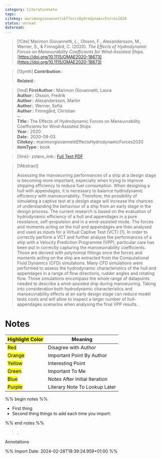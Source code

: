 ```yaml
---
category: literaturenote
tags: 
citekey: marimongiovannettiEffectsHydrodynamicForces2020
status: unread
dateread:
---
```


> [!Cite]
> Marimon Giovannetti, L., Olsson, F., Alexandersson, M., Werner, S., & Finnsgård, C. (2020). _The Effects of Hydrodynamic Forces on Maneuvrability Coefficients for Wind-Assisted Ships_. [https://doi.org/10.1115/OMAE2020-18673](https://doi.org/10.1115/OMAE2020-18673)

>[!Synth]
>**Contribution**:: 
>
>**Related**:: 
>

>[!md]
> **FirstAuthor**:: Marimon Giovannetti, Laura  
> **Author**:: Olsson, Fredrik  
> **Author**:: Alexandersson, Martin  
> **Author**:: Werner, Sofia  
> **Author**:: Finnsgård, Christian  
~    
> **Title**:: The Effects of Hydrodynamic Forces on Maneuvrability Coefficients for Wind-Assisted Ships  
> **Year**:: 2020  
> **Date**:: 2020-08-03  
> **Citekey**:: marimongiovannettiEffectsHydrodynamicForces2020  
> **itemType**:: book    

> [!link]-
> zotero_link:: [Full Text PDF](zotero://select/library/items/GAS8IP77)


> [!Abstract]
>
> Assessing the manoeuvring performances of a ship at a design stage is becoming more important, especially when trying to improve shipping efficiency to reduce fuel consumption.
When designing a hull with appendages, it is necessary to balance hydrodynamic efficiency with manoeuvrability. Therefore, the possibility of simulating a captive test at a design stage will increase the chances of understanding the behaviour of a ship from an early stage in the design process. The current research is based on the evaluation of hydrodynamic efficiency of a hull and appendages in a pure resistance, self-propulsion and in a wind-assisted mode.
The forces and moments acting on the hull and appendages are then analysed and used as inputs for a Virtual Captive Test (VCT) [1]. In order to correctly perform a VCT and further analyse the performances of a ship with a Velocity Prediction Programme (VPP), particular care has been put in correctly capturing the manoeuvrability coefficients. Those are derived with polynomial fittings once the forces and moments acting on the ship are extracted from the Computational Fluid Dynamics (CFD) simulations.
Many CFD simulations were performed to assess the hydrodynamic characteristics of the hull and appendages in a range of flow directions, rudder angles and rotating flow. Those simulations encompass the whole range of datapoints needed to describe a wind-assisted ship during manoeuvring.
Taking into consideration both hydrodynamic characteristics and manoeuvrability effects at an early design stage can reduce model tests costs and will allow to inspect a larger number of hull-appendages scenarios when analysing the final VPP results.
>.
> 
# Notes

| <mark class="hltr-grey">Highlight Color</mark> | Meaning                       |
| ---------------------------------------------- | ----------------------------- |
| <mark class="hltr-red">Red</mark>              | Disagree with Author          |
| <mark class="hltr-orange">Orange</mark>        | Important Point By Author     |
| <mark class="hltr-yellow">Yellow</mark>        | Interesting Point             |
| <mark class="hltr-green">Green</mark>          | Important To Me               |
| <mark class="hltr-blue">Blue</mark>            | Notes After Initial Iteration |
| <mark class="hltr-purple">Purple</mark>        | Literary Note To Lookup Later |

%% begin notes %%
- First thing
- Second thing
things to add each time you import:

%% end notes %%

>.
 
 Annotations


%% Import Date: 2024-02-28T18:39:24.959+01:00 %%
